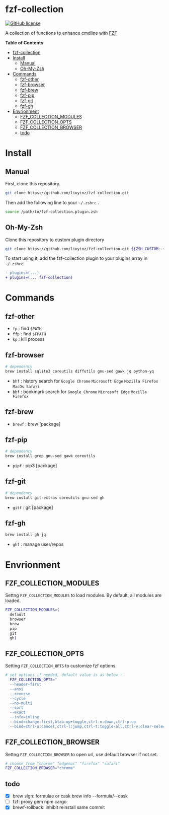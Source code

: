 # fzf-collection

[![GitHub license](https://img.shields.io/github/license/liuyinz/fzf-collection)](https://github.com/liuyinz/fzf-collection/blob/master/LICENSE)

A collection of functions to enhance cmdline with [FZF](https://github.com/junegunn/fzf)

<!-- markdown-toc start -->

**Table of Contents**

- [fzf-collection](#fzf-collection)
- [Install](#install)
  - [Manual](#manual)
  - [Oh-My-Zsh](#oh-my-zsh)
- [Commands](#commands)
  - [fzf-other](#fzf-other)
  - [fzf-browser](#fzf-browser)
  - [fzf-brew](#fzf-brew)
  - [fzf-pip](#fzf-pip)
  - [fzf-git](#fzf-git)
  - [fzf-gh](#fzf-gh)
- [Envrionment](#envrionment)
  - [FZF_COLLECTION_MODULES](#fzf_collection_modules)
  - [FZF_COLLECTION_OPTS](#fzf_collection_opts)
  - [FZF_COLLECTION_BROWSER](#fzf_collection_browser)
  - [todo](#todo)

<!-- markdown-toc end -->

# Install

## Manual

First, clone this repository.

```sh
git clone https://github.com/liuyinz/fzf-collection.git
```

Then add the following line to your `~/.zshrc` .

```sh
source /path/to/fzf-collection.plugin.zsh
```

## Oh-My-Zsh

Clone this repository to custom plugin directory

```sh
git clone https://github.com/liuyinz/fzf-collection.git ${ZSH_CUSTOM:-~/.oh-my-zsh/custom}/plugins/fzf-collection
```

To start using it, add the fzf-collection plugin to your plugins array in `~/.zshrc`:

```diff
- plugins=(...)
+ plugins=(... fzf-collection)
```

# Commands

## fzf-other

- `fp` : find `$PATH`
- `ffp` : find `$FPATH`
- `kp` : kill process

## fzf-browser

```sh
# dependency
brew install sqlite3 coreutils diffutils gnu-sed gawk jq python-yq
```

- `bhf` : history search for `Google Chrome` `Microsoft Edge` `Mozilla Firefox` `MacOs Safari`
- `bbf` : bookmark search for `Google Chrome` `Microsoft Edge` `Mozilla Firefox`

## fzf-brew

- `brewf` : brew [package]

## fzf-pip

```sh
# dependency
brew install grep gnu-sed gawk coreutils
```

- `pipf` : pip3 [package]

## fzf-git

```sh
# dependency
brew install git-extras coreutils gnu-sed gh
```

- `gitf` : git [package]

## fzf-gh

```sh
brew install gh jq
```

- `ghf` : manage user/repos

# Envrionment

## FZF_COLLECTION_MODULES

Settng `FZF_COLLECTION_MODULES` to load modules.
By default, all modules are loaded.

```sh
FZF_COLLECTION_MODULES=(
  default
  browser
  brew
  pip
  git
  gh)
```

## FZF_COLLECTION_OPTS

Setting `FZF_COLLECTION_OPTS` to customize fzf options.

```sh
# set options if needed, default value is as below :
  FZF_COLLECTION_OPTS="
  --header-first
  --ansi
  --reverse
  --cycle
  --no-multi
  --sort
  --exact
  --info=inline
  --bind=change:first,btab:up+toggle,ctrl-n:down,ctrl-p:up
  --bind=ctrl-u:cancel,ctrl-l:jump,ctrl-t:toggle-all,ctrl-v:clear-selection"
```

## FZF_COLLECTION_BROWSER

Settng `FZF_COLLECTION_BROWSER` to open url, use default browser if not set.

```sh
# choose from "chorme" "edgemac" "firefox" "safari"
FZF_COLLECTION_BROWSER="chrome"
```

## todo

- [x] brew sign: formulae or cask brew info --formula/--cask
- [ ] fzf: proxy gem npm cargo
- [x] brewf-rollback: inhibit reinstall same commit
